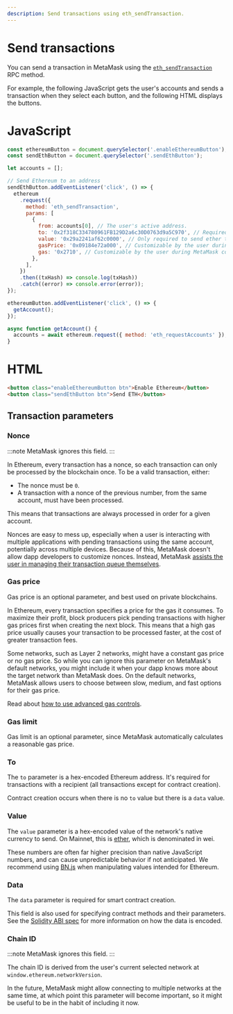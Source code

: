 ```yaml
---
description: Send transactions using eth_sendTransaction.
---
```


# Send transactions

You can send a transaction in MetaMask using the
[`eth_sendTransaction`](https://ethereum.org/en/developers/docs/apis/json-rpc/#eth_sendtransaction)
RPC method.

For example, the following JavaScript gets the user's accounts and sends a transaction when they
select each button, and the following HTML displays the buttons.

<!--tabs-->

# JavaScript

```javascript
const ethereumButton = document.querySelector('.enableEthereumButton');
const sendEthButton = document.querySelector('.sendEthButton');

let accounts = [];

// Send Ethereum to an address
sendEthButton.addEventListener('click', () => {
  ethereum
    .request({
      method: 'eth_sendTransaction',
      params: [
        {
          from: accounts[0], // The user's active address.
          to: '0x2f318C334780961FB129D2a6c30D0763d9a5C970', // Required except during contract publications.
          value: '0x29a2241af62c0000', // Only required to send ether to the recipient from the initiating external account.
          gasPrice: '0x09184e72a000', // Customizable by the user during MetaMask confirmation.
          gas: '0x2710', // Customizable by the user during MetaMask confirmation.
        },
      ],
    })
    .then((txHash) => console.log(txHash))
    .catch((error) => console.error(error));
});

ethereumButton.addEventListener('click', () => {
  getAccount();
});

async function getAccount() {
  accounts = await ethereum.request({ method: 'eth_requestAccounts' });
}
```

# HTML

```html
<button class="enableEthereumButton btn">Enable Ethereum</button>
<button class="sendEthButton btn">Send ETH</button>
```

<!--/tabs-->

## Transaction parameters

### Nonce

:::note
MetaMask ignores this field.
:::

In Ethereum, every transaction has a nonce, so each transaction can only be processed by the
blockchain once.
To be a valid transaction, either:

- The nonce must be `0`.
- A transaction with a nonce of the previous number, from the same account, must have been processed.

This means that transactions are always processed in order for a given account.

Nonces are easy to mess up, especially when a user is interacting with multiple applications with
pending transactions using the same account, potentially across multiple devices.
Because of this, MetaMask doesn't allow dapp developers to customize nonces.
Instead, MetaMask
[assists the user in managing their transaction queue themselves](https://metamask.zendesk.com/hc/en-us/articles/360015489251).

### Gas price

Gas price is an optional parameter, and best used on private blockchains.

In Ethereum, every transaction specifies a price for the gas it consumes.
To maximize their profit, block producers pick pending transactions with higher gas prices first
when creating the next block.
This means that a high gas price usually causes your transaction to be processed faster, at the cost
of greater transaction fees.

Some networks, such as Layer 2 networks, might have a constant gas price or no gas price.
So while you can ignore this parameter on MetaMask's default networks, you might include it when
your dapp knows more about the target network than MetaMask does.
On the default networks, MetaMask allows users to choose between slow, medium, and fast options for
their gas price.

Read about [how to use advanced gas controls](https://metamask.zendesk.com/hc/en-us/articles/360022895972).

### Gas limit

Gas limit is an optional parameter, since MetaMask automatically calculates a reasonable gas price.

### To

The `to` parameter is a hex-encoded Ethereum address.
It's required for transactions with a recipient (all transactions except for contract creation).

Contract creation occurs when there is no `to` value but there is a `data` value.

### Value

The `value` parameter is a hex-encoded value of the network's native currency to send.
On Mainnet, this is [ether](https://www.ethereum.org/eth), which is denominated in wei.

These numbers are often far higher precision than native JavaScript numbers, and can cause
unpredictable behavior if not anticipated.
We recommend using [BN.js](https://github.com/indutny/bn.js/) when manipulating
values intended for Ethereum.

### Data

The `data` parameter is required for smart contract creation.

This field is also used for specifying contract methods and their parameters.
See the [Solidity ABI spec](https://solidity.readthedocs.io/en/develop/abi-spec.html) for more
information on how the data is encoded.

### Chain ID

:::note
MetaMask ignores this field.
:::

The chain ID is derived from the user's current selected network at `window.ethereum.networkVersion`.

In the future, MetaMask might allow connecting to multiple networks at the same time, at which point
this parameter will become important, so it might be useful to be in the habit of including it now.
